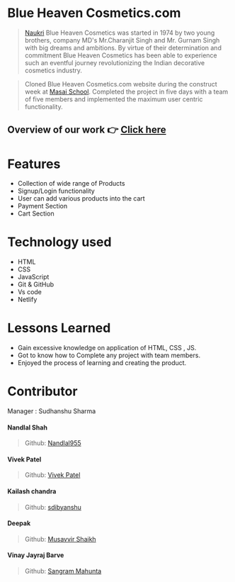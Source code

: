 # Blue Heaven Cosmetics.com

> [Naukri](https://www.indiamart.com/blueheavencosmetics/) Blue Heaven Cosmetics was started in 1974 by two young brothers, company MD's Mr.Charanjit Singh and Mr. Gurnam Singh with big dreams and ambitions.
By virtue of their determination and commitment Blue Heaven Cosmetics has been able to experience such an eventful journey revolutionizing the Indian decorative cosmetics industry.

> Cloned Blue Heaven Cosmetics.com website during the construct week at [Masai School](https://masaischool.com/). Completed the project in five days with a team of five members and implemented the maximum user centric functionality.

## Overview of our work 👉 [Click here](https://coruscating-salmiakki-76b680.netlify.app/)



# Features

- Collection of wide range of Products
- Signup/Login functionality
- User can add various products into the cart
- Payment Section
- Cart Section 

# Technology used 

- HTML
- CSS
- JavaScript
- Git & GitHub
- Vs code
- Netlify 

# Lessons Learned

- Gain excessive knowledge on application of HTML, CSS , JS.
- Got to know how to Complete any project with team members.
- Enjoyed the process of learning and creating the product.


# Contributor
Manager : Sudhanshu Sharma
#### Nandlal Shah
> Github: [Nandlal955](https://github.com/NandlalShah955) 

#### Vivek Patel
> Github: [Vivek Patel](https://github.com/svivekpatel) 

#### Kailash chandra
> Github: [sdibyanshu](https://github.com/sdibyanshu) 

#### Deepak
> Github: [Musavvir Shaikh](https://github.com/dips2022) 

#### Vinay Jayraj Barve
> Github: [Sangram Mahunta](https://github.com/Sangram150800) 


